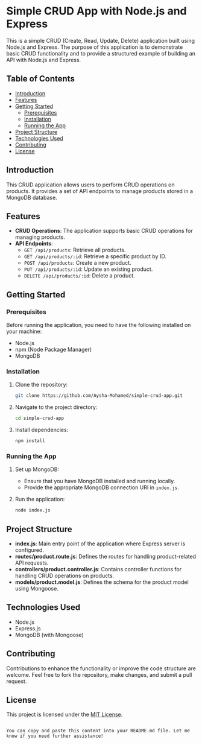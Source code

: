 
# Simple CRUD App with Node.js and Express

This is a simple CRUD (Create, Read, Update, Delete) application built using Node.js and Express. The purpose of this application is to demonstrate basic CRUD functionality and to provide a structured example of building an API with Node.js and Express.

## Table of Contents

- [Introduction](#introduction)
- [Features](#features)
- [Getting Started](#getting-started)
  - [Prerequisites](#prerequisites)
  - [Installation](#installation)
  - [Running the App](#running-the-app)
- [Project Structure](#project-structure)
- [Technologies Used](#technologies-used)
- [Contributing](#contributing)
- [License](#license)

## Introduction

This CRUD application allows users to perform CRUD operations on products. It provides a set of API endpoints to manage products stored in a MongoDB database.

## Features

- **CRUD Operations**: The application supports basic CRUD operations for managing products.
- **API Endpoints**:
  - `GET /api/products`: Retrieve all products.
  - `GET /api/products/:id`: Retrieve a specific product by ID.
  - `POST /api/products`: Create a new product.
  - `PUT /api/products/:id`: Update an existing product.
  - `DELETE /api/products/:id`: Delete a product.

## Getting Started

### Prerequisites

Before running the application, you need to have the following installed on your machine:

- Node.js
- npm (Node Package Manager)
- MongoDB

### Installation

1. Clone the repository:

   ```bash
   git clone https://github.com/Aysha-Mohamed/simple-crud-app.git
   ```

2. Navigate to the project directory:

   ```bash
   cd simple-crud-app
   ```

3. Install dependencies:

   ```bash
   npm install
   ```

### Running the App

1. Set up MongoDB:
   - Ensure that you have MongoDB installed and running locally.
   - Provide the appropriate MongoDB connection URI in `index.js`.

2. Run the application:

   ```bash
   node index.js
   ```

## Project Structure

- **index.js**: Main entry point of the application where Express server is configured.
- **routes/product.route.js**: Defines the routes for handling product-related API requests.
- **controllers/product.controller.js**: Contains controller functions for handling CRUD operations on products.
- **models/product.model.js**: Defines the schema for the product model using Mongoose.

## Technologies Used

- Node.js
- Express.js
- MongoDB (with Mongoose)

## Contributing

Contributions to enhance the functionality or improve the code structure are welcome. Feel free to fork the repository, make changes, and submit a pull request.

## License

This project is licensed under the [MIT License](LICENSE).
```

You can copy and paste this content into your README.md file. Let me know if you need further assistance!
